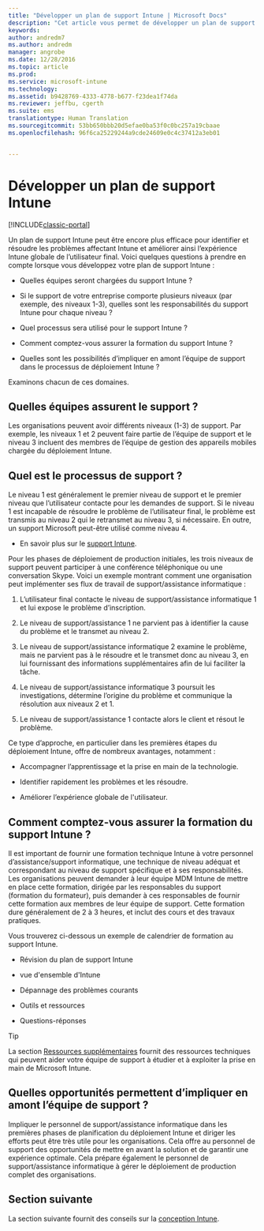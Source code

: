 ```yaml
---
title: "Développer un plan de support Intune | Microsoft Docs"
description: "Cet article vous permet de développer un plan de support Intune dans le cadre de la conception et de l&quot;implémentation d&quot;un cloud Microsoft Intune uniquement."
keywords: 
author: andredm7
ms.author: andredm
manager: angrobe
ms.date: 12/28/2016
ms.topic: article
ms.prod: 
ms.service: microsoft-intune
ms.technology: 
ms.assetid: b9428769-4333-4778-b677-f23dea1f74da
ms.reviewer: jeffbu, cgerth
ms.suite: ems
translationtype: Human Translation
ms.sourcegitcommit: 53bb650bbb20d5efae0ba53f0c0bc257a19cbaae
ms.openlocfilehash: 96f6ca25229244a9cde24609e0c4c37412a3eb01


---
```


# <a name="develop-an-intune-support-plan"></a>Développer un plan de support Intune

[!INCLUDE[classic-portal](../includes/classic-portal.md)]

Un plan de support Intune peut être encore plus efficace pour identifier et résoudre les problèmes affectant Intune et améliorer ainsi l’expérience Intune globale de l’utilisateur final. Voici quelques questions à prendre en compte lorsque vous développez votre plan de support Intune :

-   Quelles équipes seront chargées du support Intune ?

-   Si le support de votre entreprise comporte plusieurs niveaux (par exemple, des niveaux 1-3), quelles sont les responsabilités du support Intune pour chaque niveau ?

-   Quel processus sera utilisé pour le support Intune ?

-   Comment comptez-vous assurer la formation du support Intune ?

-   Quelles sont les possibilités d’impliquer en amont l’équipe de support dans le processus de déploiement Intune ?

Examinons chacun de ces domaines.

## <a name="which-teams-are-responsible-for-providing-support"></a>Quelles équipes assurent le support ? 

Les organisations peuvent avoir différents niveaux (1-3) de support. Par exemple, les niveaux 1 et 2 peuvent faire partie de l’équipe de support et le niveau 3 incluent des membres de l’équipe de gestion des appareils mobiles chargée du déploiement Intune.

## <a name="what-is-the-support-process"></a>Quel est le processus de support ?

Le niveau 1 est généralement le premier niveau de support et le premier niveau que l’utilisateur contacte pour les demandes de support. Si le niveau 1 est incapable de résoudre le problème de l’utilisateur final, le problème est transmis au niveau 2 qui le retransmet au niveau 3, si nécessaire. En outre, un support Microsoft peut-être utilisé comme niveau 4.

-   En savoir plus sur le [support Intune](/intune/troubleshoot/how-to-get-support-for-microsoft-intune.md).

Pour les phases de déploiement de production initiales, les trois niveaux de support peuvent participer à une conférence téléphonique ou une conversation Skype. Voici un exemple montrant comment une organisation peut implémenter ses flux de travail de support/assistance informatique :

1.  L’utilisateur final contacte le niveau de support/assistance informatique 1 et lui expose le problème d’inscription.

2.  Le niveau de support/assistance 1 ne parvient pas à identifier la cause du problème et le transmet au niveau 2.

3.  Le niveau de support/assistance informatique 2 examine le problème, mais ne parvient pas à le résoudre et le transmet donc au niveau 3, en lui fournissant des informations supplémentaires afin de lui faciliter la tâche.

4.  Le niveau de support/assistance informatique 3 poursuit les investigations, détermine l’origine du problème et communique la résolution aux niveaux 2 et 1.

5.  Le niveau de support/assistance 1 contacte alors le client et résout le problème.

Ce type d’approche, en particulier dans les premières étapes du déploiement Intune, offre de nombreux avantages, notamment :

-   Accompagner l’apprentissage et la prise en main de la technologie.

-   Identifier rapidement les problèmes et les résoudre.

-   Améliorer l’expérience globale de l'utilisateur.

## <a name="how-you-plan-to-provide-intune-support-training"></a>Comment comptez-vous assurer la formation du support Intune ?

Il est important de fournir une formation technique Intune à votre personnel d’assistance/support informatique, une technique de niveau adéquat et correspondant au niveau de support spécifique et à ses responsabilités. Les organisations peuvent demander à leur équipe MDM Intune de mettre en place cette formation, dirigée par les responsables du support (formation du formateur), puis demander à ces responsables de fournir cette formation aux membres de leur équipe de support. Cette formation dure généralement de 2 à 3 heures, et inclut des cours et des travaux pratiques.

Vous trouverez ci-dessous un exemple de calendrier de formation au support Intune.

-   Révision du plan de support Intune

-   vue d'ensemble d'Intune

-   Dépannage des problèmes courants

-   Outils et ressources

-   Questions-réponses

>[!TIP] 
> La section [Ressources supplémentaires](additional-resources.md) fournit des ressources techniques qui peuvent aider votre équipe de support à étudier et à exploiter la prise en main de Microsoft Intune.

## <a name="what-opportunities-are-there-to-involve-the-support-team-earlier"></a>Quelles opportunités permettent d’impliquer en amont l’équipe de support ? 

Impliquer le personnel de support/assistance informatique dans les premières phases de planification du déploiement Intune et diriger les efforts peut être très utile pour les organisations. Cela offre au personnel de support des opportunités de mettre en avant la solution et de garantir une expérience optimale. Cela prépare également le personnel de support/assistance informatique à gérer le déploiement de production complet des organisations.

## <a name="next-section"></a>Section suivante

La section suivante fournit des conseils sur la [conception Intune](section-7-create-an-intune-design.md).



<!--HONumber=Dec16_HO5-->


